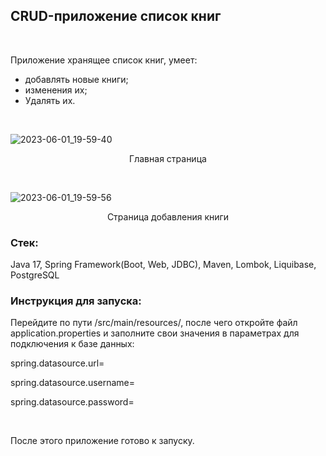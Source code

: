 ## CRUD-приложение список книг
<br>

Приложение хранящее список книг, умеет: 
- добавлять новые книги; 
- изменения их;
- Удалять их.
<br>

![2023-06-01_19-59-40](https://github.com/ApT3rn/crud-library/assets/96689510/4c97cdc5-6447-48ab-858e-1c406c6f55e1)
<p align=center>Главная страница</p>
<br>

![2023-06-01_19-59-56](https://github.com/ApT3rn/crud-library/assets/96689510/627cb48b-4613-4deb-82c4-ea7d6a08ff6f)
<p align=center>Страница добавления книги</p>

### Стек: 

Java 17, Spring Framework(Boot, Web, JDBC), Maven, Lombok, Liquibase, PostgreSQL

### Инструкция для запуска:

Перейдите по пути /src/main/resources/, после чего откройте файл application.properties 
и заполните свои значения в параметрах для подключения к базе данных:

<p>spring.datasource.url=</p>
<p>spring.datasource.username=</p>
<p>spring.datasource.password=</p>

<br>

После этого приложение готово к запуску.
